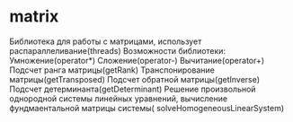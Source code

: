 # matrix
Библиотека для работы с матрицами, использует распараллеливание(threads)
Возможности библиотеки:
Умножение(operator*)
Сложение(operator-)
Вычитание(operator+)
Подсчет ранга матрицы(getRank)
Транспонирование матрицы(getTransposed)
Подсчет обратной матрицы(getInverse)
Подсчет детерминанта(getDeterminant)
Решение произвольной однородной системы линейных уравнений, вычисление фундмаентальной матрицы системы( solveHomogeneousLinearSystem)
